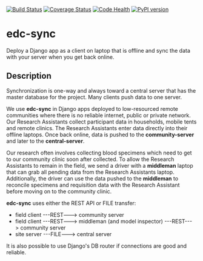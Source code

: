 [![Build Status](https://travis-ci.org/botswana-harvard/edc-sync.svg?branch=develop)](https://travis-ci.org/botswana-harvard/edc-sync)
[![Coverage Status](https://coveralls.io/repos/botswana-harvard/edc-sync/badge.svg?branch=develop)](https://coveralls.io/r/botswana-harvard/edc-sync?branch=develop)
[![Code Health](https://landscape.io/github/botswana-harvard/edc-sync/develop/landscape.svg?style=flat)](https://landscape.io/github/botswana-harvard/edc-sync/develop)
[![PyPI version](https://badge.fury.io/py/edc-sync.svg)](http://badge.fury.io/py/edc-sync)

# edc-sync

Deploy a Django app as a client on laptop that is offline and sync the data with your server when you get back online.

Description
-----------
Synchronization is one-way and always toward a central server that has the master database for the project. Many clients push data to one server. 

We use __edc-sync__ in Django apps deployed to low-resourced remote communities where there is no reliable internet, public or private network. Our Research Assistants collect participant data in households, mobile tents and remote clinics. The Research Assistants enter data directly into their offline laptops. Once back online, data is pushed to the __community-server__ and later to the __central-server__. 

Our research often involves collecting blood specimens which need to get to our community clinic soon after collected. To allow the Research Assistants to remain in the field, we send a driver with a __middleman__ laptop that can grab all pending data from the Research Assistants laptop. Additionally, the driver can use the data pushed to the __middleman__ to reconcile specimens and requisition data with the Research Assistant before moving on to the community clinic. 

__edc-sync__ uses either the REST API or FILE transfer:
- field client ---REST---> community server
- field client ---REST---> middleman (and model inspector) ---REST---> community server
- site server ---FILE---> central server

It is also possible to use Django's DB router if connections are good and reliable.



